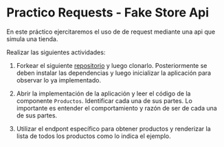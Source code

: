 # Practico Requests - Fake Store Api

En este práctico ejercitaremos el uso de de request mediante una api que simula una tienda.

Realizar las siguientes actividades:

1. Forkear el siguiente [repositorio](https://github.com/fedevirgolini-itr/fakeStore) y luego clonarlo. Posteriormente se deben instalar las dependencias y luego inicializar la aplicación para observar lo ya implementado.

2. Abrir la implementación de la aplicación y leer el código de la componente `Productos`. Identificar cada una de sus partes. Lo importante es entender el comportamiento y razón de ser de cada una de sus partes.

3. Utilizar el endpont específico para obtener productos y renderizar la lista de todos los productos como lo indica el ejemplo.